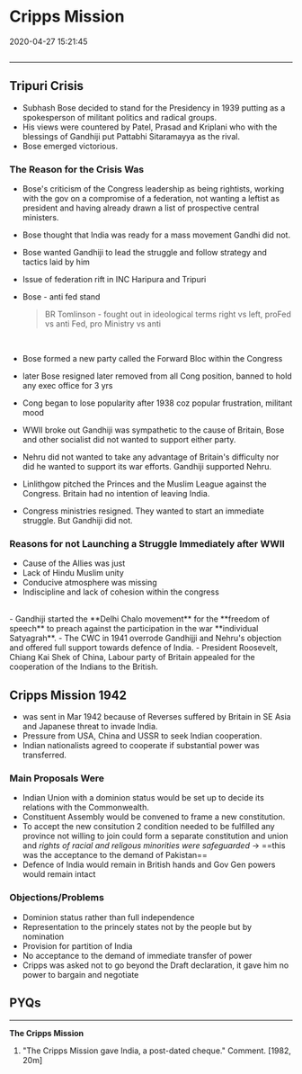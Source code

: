 # Cripps Mission

2020-04-27 15:21:45

```toc
```

---

## Tripuri Crisis

- Subhash Bose decided to stand for the Presidency in 1939 putting as a spokesperson of militant politics and radical groups.
- His views were countered by Patel, Prasad and Kriplani who with the blessings of Gandhiji put Pattabhi Sitaramayya as the rival.
- Bose emerged victorious.

### The Reason for the Crisis Was

- Bose's criticism of the Congress leadership as being rightists, working with the gov on a compromise of a federation, not wanting a leftist as president and having already drawn a list of prospective central ministers.
- Bose thought that India was ready for a mass movement Gandhi did not.
- Bose wanted Gandhiji to lead the struggle and follow strategy and tactics laid by him
- Issue of federation rift in INC Haripura and Tripuri
- Bose - anti fed stand

  > BR Tomlinson - fought out in ideological terms right vs left, proFed vs anti Fed, pro Ministry vs anti
  <br>

- Bose formed a new party called the Forward Bloc within the Congress
- later Bose resigned later removed from all Cong position, banned to hold any exec office for 3 yrs
- Cong began to lose popularity after 1938 coz popular frustration, militant mood
- WWII broke out Gandhiji was sympathetic to the cause of Britain, Bose and other socialist did not wanted to support either party.
- Nehru did not wanted to take any advantage of Britain's difficulty nor did he wanted to support its war efforts. Gandhiji supported Nehru.
- Linlithgow pitched the Princes and the Muslim League against the Congress. Britain had no intention of leaving India.
- Congress ministries resigned. They wanted to start an immediate struggle. But Gandhiji did not.

### Reasons for not Launching a Struggle Immediately after WWII

- Cause of the Allies was just
- Lack of Hindu Muslim unity
- Conducive atmosphere was missing
- Indiscipline and lack of cohesion within the congress
<br>
- Gandhiji started the **Delhi Chalo movement** for the **freedom of speech** to preach against the participation in the war **individual Satyagrah**.
- The CWC in 1941 overrode Gandhijji and Nehru's objection and offered full support towards defence of India.
- President Roosevelt, Chiang Kai Shek of China, Labour party of Britain appealed for the cooperation of the Indians to the British.

## Cripps Mission 1942

- was sent in Mar 1942 because of Reverses suffered by Britain in SE Asia and Japanese threat to invade India.
- Pressure from USA, China and USSR to seek Indian cooperation.
- Indian nationalists agreed to cooperate if substantial power was transferred.

### Main Proposals Were

- Indian Union with a dominion status would be set up to decide its relations with the Commonwealth.
- Constituent Assembly would be convened to frame a new constitution.
- To accept the new consitution 2 condition needed to be fulfilled any province not willing to join could form a separate constitution and union and *rights of racial and religous minorities were safeguarded* -> ==this was the acceptance to the demand of Pakistan==
- Defence of India would remain in British hands and Gov Gen powers would remain intact

### Objections/Problems

- Dominion status rather than full independence
- Representation to the princely states not by the people but by nomination
- Provision for partition of India
- No acceptance to the demand of immediate transfer of power
- Cripps was asked not to go beyond the Draft declaration, it gave him no power to bargain and negotiate

## PYQs

---

**The Cripps Mission**

1. "The Cripps Mission gave India‚ a post-dated cheque." Comment. [1982, 20m]
